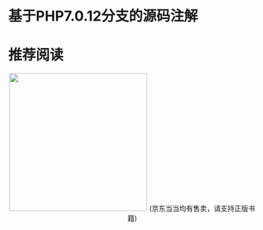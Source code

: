 # 基于PHP7.0.12分支的源码注解

# 推荐阅读

<div align="center">
    <img src="https://github.com/pangudashu/php7-internal/blob/master/img/book.jpg" height="280" >
    (京东当当均有售卖，请支持正版书籍)
</div>